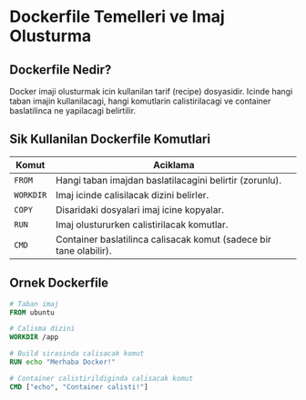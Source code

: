 # Dockerfile Temelleri ve Imaj Olusturma

## Dockerfile Nedir?
Docker imaji olusturmak icin kullanilan tarif (recipe) dosyasidir.
Icinde hangi taban imajin kullanilacagi, hangi komutlarin calistirilacagi ve container baslatilinca ne yapilacagi belirtilir. 

## Sik Kullanilan Dockerfile Komutlari

| Komut    | Aciklama    |
|----------|-------------|
| `FROM`   | Hangi taban imajdan baslatilacagini belirtir (zorunlu).  |
| `WORKDIR` | Imaj icinde calisilacak dizini belirler.   |
| `COPY`   | Disaridaki dosyalari imaj icine kopyalar.   |
| `RUN`    | Imaj olustururken calistirilacak komutlar.  |
| `CMD`    | Container baslatilinca calisacak komut (sadece bir tane olabilir).  |


## Ornek Dockerfile
```dockerfile
# Taban imaj
FROM ubuntu

# Calisma dizini
WORKDIR /app

# Build sirasinda calisacak komut
RUN echo "Merhaba Docker!"

# Container calistirildiginda calisacak komut 
CMD ["echo", "Container calisti!"] 
